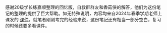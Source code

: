 感谢20级学长练嘉顺整理的回忆版，自救群群友和香菇侠的解答，他们为这份笔记的整理的提供了巨大帮助。如无特殊说明，内容均来自2024年春季学期老师上课发的 [课件](https://open.osa.moe/openauto/AUTO3006/slides/)。就笔者刚刚考完的经验来说，这份笔记还有相当一部分空白，复习的时候还要多看课件。